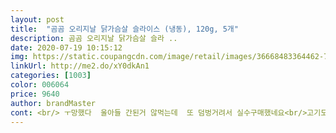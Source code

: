 ```yaml
---
layout: post 
title:  "곰곰 오리지날 닭가슴살 슬라이스 (냉동), 120g, 5개" 
description: 곰곰 오리지날 닭가슴살 슬라 ..
date: 2020-07-19 10:15:12 
img: https://static.coupangcdn.com/image/retail/images/36668483364462-7fd784ba-53fe-43d8-8d95-35d495a0043d.jpg 
linkUrl: http://me2.do/xY0dkAn1 
categories: [1003] 
color: 006064 
price: 9640 
author: brandMaster 
cont: <br/> ㅜ망했다  울아들 간된거 않먹는데  또 덤벙거려서 실수구매했네요<br/>고기도 먹어줘야하는데,<br/>곰곰 닭가슴살 슬라이스로<br/>곰곰 슬라이스 닭가슴살  찌져저 있어 먹기 간편한, 간다 적당히 되어 있음,<br/>곰곰 슬라이스 닭가슴살을 구매했습니다.<br/><br/>곰곰 제품도 맛도 있고 세상 편합니다 ㅎ<br/>곰곰 프랑크 닭가슴살 소시지  그냥 일반 돼지고기 소시지 같은 느낌이네요?<br/>곰곰닭가슴살 슬라이스<br/>그람수도 저울에 제지않고 딱 한번  먹기 좋은 양이라좋구  닭가슴살 이제부터 삶지않고 요거로만 먹음 세상편할건데  그건싫다하니 그래도  먹겠다니 이게 아디야  좀 편해지겠네요^^<br/>그래서 이제 좀 먹는거 좀<br/>그런데, 조미된 닭가슴살 슬라이스는<br/>그렇지만 간이 많이 되어 있지는 않아 치킨으로 생각하면 오산!<br/>그렇지만 평상시는 그냥 밥반찬, 그냥 간식등 간편하게 먹을때는 소시지가 최고인듯! 닭고기 아닌것 같아서 신기함! 아니면 내가 입맛이 이상할스도 있고요.<br/>.<br/>ㅎㅎ<br/>그리고<br/>냄새도없고  짜지도않고.<br/>.<br/><br/> 
---
```

 